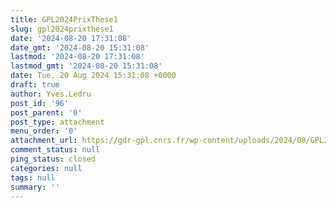 ```yaml
---
title: GPL2024PrixThese1
slug: gpl2024prixthese1
date: '2024-08-20 17:31:08'
date_gmt: '2024-08-20 15:31:08'
lastmod: '2024-08-20 17:31:08'
lastmod_gmt: '2024-08-20 15:31:08'
date: Tue, 20 Aug 2024 15:31:08 +0000
draft: true
author: Yves.Ledru
post_id: '96'
post_parent: '0'
post_type: attachment
menu_order: '0'
attachment_url: https://gdr-gpl.cnrs.fr/wp-content/uploads/2024/08/GPL2024PrixThese1.jpg
comment_status: null
ping_status: closed
categories: null
tags: null
summary: ''
---
```




